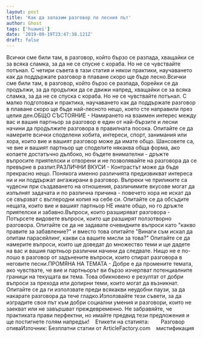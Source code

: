 ```yaml
---
layout: post
title: 'Как да запазим разговор по лесния път'
author: Ghost
tags: ['huawei']
date: '2019-09-19T23:47:38.121Z'
draft: false
---
```


Всички сме били там, в разговор, който бързо се разпада, хващайки се за всяка сламка, за да не се спусне с кораба. Но не се чувствайте потънал. С четири съвета в тази статия и някои практики, научаването как да поддържате разговор в плаване скоро ще бъде лесно.Всички сме били там, в разговор, който бързо се разпада, борейки се да продължи, за да продължи да се движи напред, хващайки се за всяка сламка, за да не се спуска с кораба. Но не се чувствайте потънал. С малко подготовка и практика, научаването как да поддържате разговор в плаване скоро ще бъде най-лесното нещо, което сте направили през целия ден.ОБЩО СЪСТОЯНИЕ - Намирането на взаимен интерес между вас и вашия партньор за разговор е един от най-бързите и лесни начини да продължите разговора в правилната посока. Опитайте се да намерите всички споделени хобита, интереси, спорт, занимания или хора, които вие и вашият разговор може да имате общо. Шансовете са, че вие ​​и вашият партньор ще споделите някаква обща форма, ако копаете достатъчно дълбоко, но бъдете внимателни - дръжте въпросите приятелски и отворени и не позволявайте на разговора да се превърне в разпит.РАЗЛИЧНИ ВКУСИ - Контрастът може да бъде прекрасно нещо. Понякога именно различията предизвикват интереса ни и ни поддържат ангажирани в разговор. Въпреки че приликите са чудесни при създаването на отношения, различимите вкусове могат да изпълнят задачата и по различна причина - повечето хора не искат да се свързват с въглеродни копия на себе си. Опитайте се да обсъдите нещата, които вие и вашият партньор НЕ имате общо, но го дръжте приятелски и забавно.Въпроси, които разширяват разговора - Потърсете видовете въпроси, които ще разширят ползотворно разговора. Опитайте се да не задавате очевидните въпроси като "какво правите за забавление?" и вместо това опитайте "Винаги съм искал да опитам парасейлинг, какви са вашите мисли за това?" Опитайте се да намерите въпроси, които ще доведат до множество теми и ще дадете на вас и вашия партньор различни начини да следвате. Нищо не е по-лошо в разговор от задънените въпроси, които спират разговора в неговите песни.ПРОМЯНА НА ТЕМАТА - Добре е да промените темата, ако чувствате, че вие ​​и партньорът ви бързо изчерпват потенциалните граници на текущата ви тема. Това обикновено е резултат от добри въпроси за прехода или допирни теми, които могат да възникнат. Опитайте се да ги използвате преди всякакви неудобни паузи, за да накарате разговора да тече гладко.Използвайте тези съвети, за да изградите своя път към добри социални умения и разговори, които не заекват или не завършват преждевременно. Не забравяйте, че практиката прави перфектни, но имайте предвид тези предложения и ще постигнете голям напредък!    Етикети на статията:        Разговор отиваИзточник: Безплатни статии от ArticleFactory.com    мистификация
